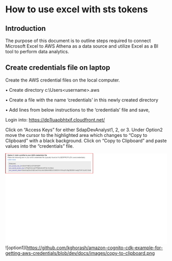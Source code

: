 # How to use excel with sts tokens
## Introduction

The purpose of this document is to outline steps required to connect Microsoft Excel to AWS Athena as a data source and utilize Excel as a BI tool to perform data analytics. 

## Create credentials file on laptop
Create the AWS credential files on the local computer.

•	Create directory c:\Users\<username>\.aws

•	Create a file with the name ‘credentials’ in this newly created directory

•	Add lines from below instructions to the ‘credentials’ file and save,

Login into: https://dp1luaobhtxif.cloudfront.net/

Click on “Access Keys” for either SdapDevAnalyst1, 2, or 3.
Under Option2 move the cursor to the highlighted area which changes to “Copy to Clipboard” with a black background. 
Click on “Copy to Clipboard” and paste values into the “credentials” file.

![option2](https://github.com/kghorash/amazon-cognito-cdk-example-for-getting-aws-credentials/blob/dev/docs/images/option2.png)
![option1](https://github.com/kghorash/amazon-cognito-cdk-example-for-getting-aws-credentials/blob/dev/docs/images/copy-to-clipboard.png
